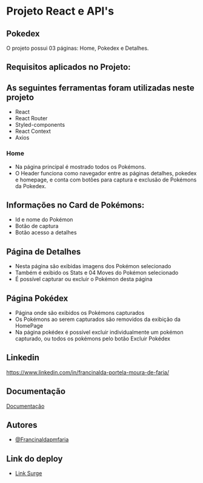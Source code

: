 # **Projeto React e API's**

## Pokedex 

O projeto possui 03 páginas: Home, Pokedex e Detalhes. 


## Requisitos aplicados no Projeto:

## As seguintes ferramentas foram utilizadas neste projeto
   * React
   * React Router
   * Styled-components
   * React Context
   * Axios

### Home 
   * Na página principal é mostrado todos os Pokémons.
   * O Header funciona como  navegador entre as páginas detalhes, pokedex e homepage, e conta com botões para captura e exclusão de Pokémons da Pokedex.
   
## Informações no Card de Pokémons:
   *  Id e nome do Pokémon
   *  Botão de captura
   *  Botão acesso a detalhes
   
## Página de Detalhes
   * Nesta página são exibidas imagens dos Pokémon selecionado
   * Também é exibido os Stats e 04 Moves do Pokémon selecionado
   * É possível capturar ou excluir o Pokémon desta página

## Página Pokédex
   * Página onde são exibidos os Pokémons capturados
   * Os Pokémons ao serem capturados são removidos da exibição da HomePage
   * Na página pokédex é possível excluir individualmente um pokémon capturado, ou    todos os pokémons pelo botão Excluir Pokédex
   
   
## Linkedin

https://www.linkedin.com/in/francinalda-portela-moura-de-faria/
## Documentação

[Documentação](https://github.com/labenuexercicios/projeto-react-apis#readme)


## Autores

- [@Francinaldapmfaria](https://github.com/Francinaldapmfaria)

## Link do deploy

- [Link Surge](https://projeto-api-pokemon-francinalda.surge.sh/)

